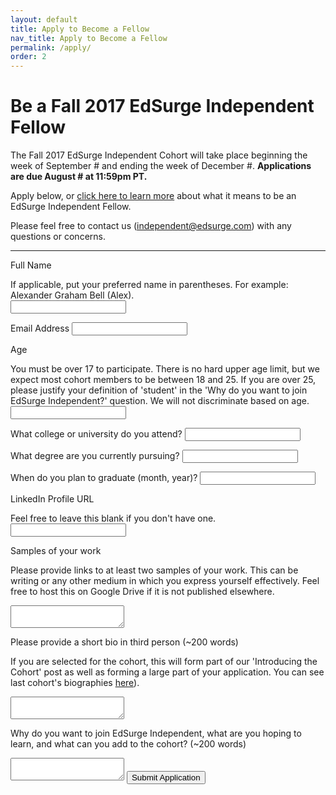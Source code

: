 ```yaml
---
layout: default
title: Apply to Become a Fellow
nav_title: Apply to Become a Fellow
permalink: /apply/
order: 2
---
```


# Be a Fall 2017 EdSurge Independent Fellow

The Fall 2017 EdSurge Independent Cohort will take place beginning the week of September # and ending the week of December #. **Applications are due August # at 11:59pm PT.**

Apply below, or [click here to learn more](/) about what it means to be an EdSurge Independent Fellow.

Please feel free to contact us ([independent@edsurge.com](mailto:independent@edsurge.com)) with any questions or concerns.

---

<form action="https://docs.google.com/forms/u/1/d/e/1FAIpQLSdICMyK1ce_3iqcUTiiYOWdN_fLxdlW-7SQCAcn0RxKCPQU5w/formResponse" method="POST" id="application-form">

  <label for="m_3447411334473707672entry_14011162">Full Name<div class="helper-text">If applicable, put your preferred name in parentheses. For example: Alexander Graham Bell (Alex).</div></label>
  <input type="text" name="entry.14011162" value="" id="m_3447411334473707672entry_14011162" required>


  <label for="m_3447411334473707672entry_2115079416">Email Address</label>
  <input type="text" name="entry.2115079416" value="" id="m_3447411334473707672entry_2115079416" required>

  <label for="m_3447411334473707672entry_1503462891">Age<div class="helper-text">You must be over 17 to participate. There is no hard upper age limit, but we expect most cohort members to be between 18 and 25. If you are over 25, please justify your definition of 'student' in the 'Why do you want to join EdSurge Independent?' question. We will not discriminate based on age.</div></label>
  <input type="text" name="entry.1503462891" value="" id="m_3447411334473707672entry_1503462891" required>


  <label for="m_3447411334473707672entry_2038352444">What college or university do you attend?</label>
  <input type="text" name="entry.2038352444" value="" id="m_3447411334473707672entry_2038352444" required>

  <label for="m_3447411334473707672entry_476112019">What degree are you currently pursuing?</label>
  <input type="text" name="entry.476112019" value="" id="m_3447411334473707672entry_476112019" required>

  <label for="m_3447411334473707672entry_235528932">When do you plan to graduate (month, year)?</label>
  <input type="text" name="entry.235528932" value="" id="m_3447411334473707672entry_235528932" required>

  <label for="m_3447411334473707672entry_238277563">LinkedIn Profile URL<div class="helper-text">Feel free to leave this blank if you don't have one.</div></label>
  <input type="text" name="entry.238277563" value="" id="m_3447411334473707672entry_238277563">

  <label for="m_3447411334473707672entry_972202758">Samples of your work<div class="helper-text">Please provide links to at least two samples of your work. This can be writing or any other medium in which you express yourself effectively. Feel free to host this on Google Drive if it is not published elsewhere.</div></label>
  <textarea name="entry.972202758" class="m_3447411334473707672ss-q-long" id="m_3447411334473707672entry_972202758" required></textarea>

  <label for="m_3447411334473707672entry_1413451206">Please provide a short bio in third person (~200 words)<div class="helper-text">If you are selected for the cohort, this will form part of our 'Introducing the Cohort' post as well as forming a large part of your application. You can see last cohort's biographies <a href="https://edsurgeindependent.com/edsurge-independent-cohort-summer-2017-30393db13294">here</a>).</div></label>
  <textarea name="entry.1413451206" class="m_3447411334473707672ss-q-long" id="m_3447411334473707672entry_1413451206" required></textarea>

  <label for="m_3447411334473707672entry_1962540693">Why do you want to join EdSurge Independent, what are you hoping to learn, and what can you add to the cohort? (~200 words)</label>
  <textarea name="entry.1962540693" class="m_3447411334473707672ss-q-long" id="m_3447411334473707672entry_1962540693" required></textarea>

  <input type="submit" value="Submit Application" />

</form>
